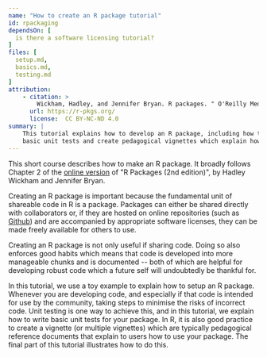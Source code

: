 ```yaml
---
name: "How to create an R package tutorial"
id: rpackaging
dependsOn: [
  is there a software licensing tutorial?
]
files: [
  setup.md,
  basics.md,
  testing.md
]
attribution:
    - citation: >
        Wickham, Hadley, and Jennifer Bryan. R packages. " O'Reilly Media, Inc.", 2023.
      url: https://r-pkgs.org/
      license:  CC BY-NC-ND 4.0
summary: |
    This tutorial explains how to develop an R package, including how to write
    basic unit tests and create pedagogical vignettes which explain how to use a package
---
```


This short course describes how to make an R package. It broadly follows Chapter 2 of the [online version](https://r-pkgs.org/) of "R Packages (2nd edition)", by Hadley Wickham and Jennifer Bryan.

Creating an R package is important because the fundamental unit of shareable code in R is a package. Packages can either be shared directly with collaborators or, if they are hosted on online repositories (such as [Github](https://github.com/)) and are accompanied by appropriate software licenses, they can be made freely available for others to use.

Creating an R package is not only useful if sharing code. Doing so also enforces good habits which means that code is developed into more manageable chunks and is documented -- both of which are helpful for developing robust code which a future self will undoubtedly be thankful for.

In this tutorial, we use a toy example to explain how to setup an R package. Whenever you are developing code, and especially if that code is intended for use by the community, taking steps to minimise the risks of incorrect code. Unit testing is one way to achieve this, and in this tutorial, we explain how to write basic unit tests for your package. In R, it is also good practice to create a vignette (or multiple vignettes) which are typically pedagogical reference documents that explain to users how to use your package. The final part of this tutorial illustrates how to do this.
